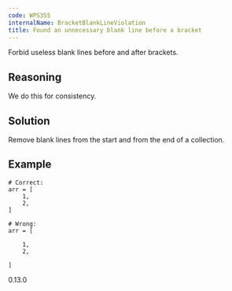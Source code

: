 ```yaml
---
code: WPS355
internalName: BracketBlankLineViolation
title: Found an unnecessary blank line before a bracket
---
```


Forbid useless blank lines before and after brackets.

## Reasoning
We do this for consistency.

## Solution
Remove blank lines from the start and from the end of a collection.

## Example

    # Correct:
    arr = [
        1,
        2,
    ]
    
    # Wrong:
    arr = [
    
        1,
        2,
    
    ]

<div class="versionadded">

0.13.0

</div>